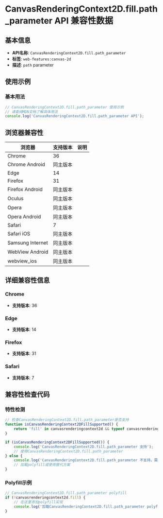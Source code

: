 # CanvasRenderingContext2D.fill.path_parameter API 兼容性数据

## 基本信息

- **API名称**: `CanvasRenderingContext2D.fill.path_parameter`
- **标签**: `web-features:canvas-2d`
- **描述**: `path` parameter

## 使用示例

### 基本用法

```javascript
// CanvasRenderingContext2D.fill.path_parameter 使用示例
// 请查阅MDN文档了解具体用法
console.log('CanvasRenderingContext2D.fill.path_parameter API');
```

## 浏览器兼容性

| 浏览器 | 支持版本 | 说明 |
|--------|----------|------|
| Chrome | 36 |  |
| Chrome Android | 同主版本 |  |
| Edge | 14 |  |
| Firefox | 31 |  |
| Firefox Android | 同主版本 |  |
| Oculus | 同主版本 |  |
| Opera | 同主版本 |  |
| Opera Android | 同主版本 |  |
| Safari | 7 |  |
| Safari iOS | 同主版本 |  |
| Samsung Internet | 同主版本 |  |
| WebView Android | 同主版本 |  |
| webview_ios | 同主版本 |  |

## 详细兼容性信息

### Chrome

- **支持版本**: 36

### Edge

- **支持版本**: 14

### Firefox

- **支持版本**: 31

### Safari

- **支持版本**: 7

## 兼容性检查代码

### 特性检测

```javascript
// 检查CanvasRenderingContext2D.fill.path_parameter是否支持
function isCanvasRenderingContext2DFillSupported() {
    return 'fill' in canvasrenderingcontext2d && typeof canvasrenderingcontext2d.fill === 'function';
}

if (isCanvasRenderingContext2DFillSupported()) {
    console.log('CanvasRenderingContext2D.fill.path_parameter 支持');
    // 使用CanvasRenderingContext2D.fill.path_parameter
} else {
    console.log('CanvasRenderingContext2D.fill.path_parameter 不支持，需要polyfill');
    // 加载polyfill或使用替代方案
}
```

### Polyfill示例

```javascript
// CanvasRenderingContext2D.fill.path_parameter polyfill
if (!canvasrenderingcontext2d.fill) {
    // 在这里添加polyfill实现
    console.log('加载CanvasRenderingContext2D.fill.path_parameter polyfill');
}
```

